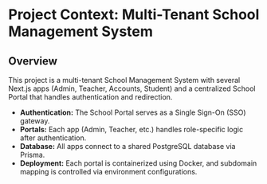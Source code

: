 # Project Context: Multi-Tenant School Management System

## Overview
This project is a multi-tenant School Management System with several Next.js apps (Admin, Teacher, Accounts, Student) and a centralized School Portal that handles authentication and redirection.

- **Authentication:** The School Portal serves as a Single Sign-On (SSO) gateway.
- **Portals:** Each app (Admin, Teacher, etc.) handles role-specific logic after authentication.
- **Database:** All apps connect to a shared PostgreSQL database via Prisma.
- **Deployment:** Each portal is containerized using Docker, and subdomain mapping is controlled via environment configurations.
